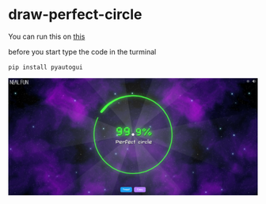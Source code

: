 # draw-perfect-circle

You can run this on [this](https://neal.fun/perfect-circle/)

before you start type the code in the turminal
```bash
pip install pyautogui
```

![image](draw-circle.png)
